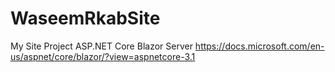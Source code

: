 # WaseemRkabSite
My Site Project
ASP.NET Core Blazor Server
https://docs.microsoft.com/en-us/aspnet/core/blazor/?view=aspnetcore-3.1
